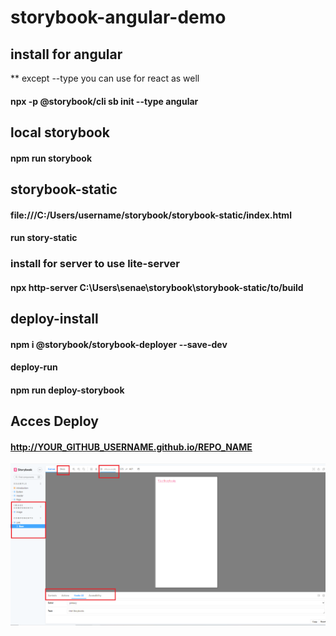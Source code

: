 # storybook-angular-demo

## install for angular

** except --type you can use for react as well
 #### npx -p @storybook/cli sb init --type angular

 ## local storybook
 #### npm run storybook

## storybook-static
#### file:///C:/Users/username/storybook/storybook-static/index.html
#### run story-static
### install for server to use lite-server
#### npx http-server C:\Users\senae\storybook\storybook-static/to/build
 
## deploy-install
#### npm i @storybook/storybook-deployer --save-dev
#### deploy-run
#### npm run deploy-storybook
  
## Acces Deploy 
#### http://YOUR_GITHUB_USERNAME.github.io/REPO_NAME


![](src/assets/overview-storybook.png)

